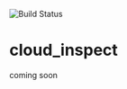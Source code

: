 ![Build Status](https://vsrm.dev.azure.com/eltimmo/_apis/public/Release/badge/c95fc2c4-4602-4e23-84f2-32c9c44dae84/1/1)

# cloud_inspect
coming soon



